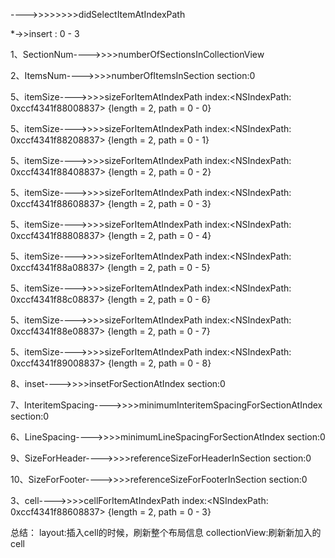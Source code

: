 
 ---->>>>>>>>didSelectItemAtIndexPath

 *->>insert : 0 - 3

 1、SectionNum---->>>>numberOfSectionsInCollectionView

 2、ItemsNum---->>>>numberOfItemsInSection section:0

 5、itemSize---->>>>sizeForItemAtIndexPath index:<NSIndexPath: 0xccf4341f88008837> {length = 2, path = 0 - 0}

 5、itemSize---->>>>sizeForItemAtIndexPath index:<NSIndexPath: 0xccf4341f88208837> {length = 2, path = 0 - 1}

 5、itemSize---->>>>sizeForItemAtIndexPath index:<NSIndexPath: 0xccf4341f88408837> {length = 2, path = 0 - 2}

 5、itemSize---->>>>sizeForItemAtIndexPath index:<NSIndexPath: 0xccf4341f88608837> {length = 2, path = 0 - 3}

 5、itemSize---->>>>sizeForItemAtIndexPath index:<NSIndexPath: 0xccf4341f88808837> {length = 2, path = 0 - 4}

 5、itemSize---->>>>sizeForItemAtIndexPath index:<NSIndexPath: 0xccf4341f88a08837> {length = 2, path = 0 - 5}

 5、itemSize---->>>>sizeForItemAtIndexPath index:<NSIndexPath: 0xccf4341f88c08837> {length = 2, path = 0 - 6}

 5、itemSize---->>>>sizeForItemAtIndexPath index:<NSIndexPath: 0xccf4341f88e08837> {length = 2, path = 0 - 7}

 5、itemSize---->>>>sizeForItemAtIndexPath index:<NSIndexPath: 0xccf4341f89008837> {length = 2, path = 0 - 8}

 8、inset---->>>>insetForSectionAtIndex section:0

 7、InteritemSpacing---->>>>minimumInteritemSpacingForSectionAtIndex section:0

 6、LineSpacing---->>>>minimumLineSpacingForSectionAtIndex section:0

 9、SizeForHeader---->>>>referenceSizeForHeaderInSection section:0

 10、SizeForFooter---->>>>referenceSizeForFooterInSection section:0

 3、cell---->>>>cellForItemAtIndexPath index:<NSIndexPath: 0xccf4341f88608837> {length = 2, path = 0 - 3}

总结：
layout:插入cell的时候，刷新整个布局信息
collectionView:刷新新加入的cell